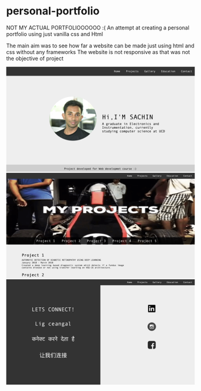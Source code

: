 # personal-portfolio
NOT MY ACTUAL PORTFOLIOOOOOO :(
An attempt at creating a personal portfolio using just vanilla css and Html

The main aim was to see how far a website can be made just using html and css without any frameworks 
The website is not responsive as that was not the objective of project 

![Index page](https://github.com/sachsom95/personal-portfolio/blob/master/page%201.png)
![Project page](https://github.com/sachsom95/personal-portfolio/blob/master/page%202.png)
![Contact page](https://github.com/sachsom95/personal-portfolio/blob/master/page%204.png)
